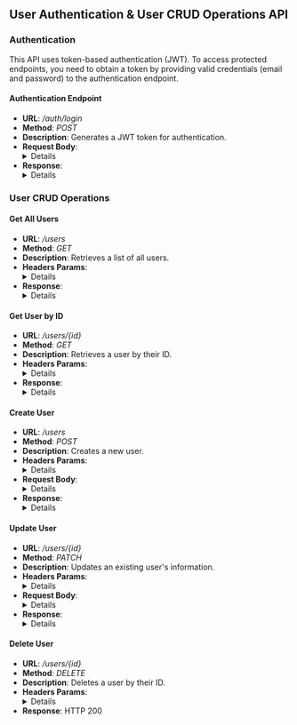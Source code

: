 ## User Authentication & User CRUD Operations API

### Authentication
This API uses token-based authentication (JWT). To access protected endpoints, you need to obtain a token by providing valid credentials (email and password) to the authentication endpoint.

#### Authentication Endpoint
- **URL**: _/auth/login_
- **Method**: _POST_
- **Description**: Generates a JWT token for authentication.
- **Request Body**:
  <details>
    ```json
      {
        "email": "example_user",
        "password": "password123"
      }
    ```
  </details>
- **Response**:
  <details>
    ```json
      {
        "accessToken": "eyJhbGciOiJIUzI1NiIsInR5cCI6IkpXVCJ9..."
      }
    ```
  </details>

### User CRUD Operations

#### Get All Users
- **URL**: _/users_
- **Method**: _GET_
- **Description**: Retrieves a list of all users.
- **Headers Params**: 
  <details>
    ```json 
      {
        "Authorization": "Bearer {accessToken}"
      }
    ```
  </details>
- **Response**:
  <details>
    ```json
      [
        {
          "id": 1,
          "name": "user1",
          "email": "user1@example.com",
          "role": "ADMIN"
        },
        {
          "id": 2,
          "name": "user2",
          "email": "user2@example.com",
          "role": "USER"
        },
        // ... other users
      ]
    ```
  </details>

#### Get User by ID
- **URL**: _/users/{id}_
- **Method**: _GET_
- **Description**: Retrieves a user by their ID.
- **Headers Params**: 
  <details>
    ```json
      {
        "Authorization": "Bearer {accessToken}"
      }
    ```
  </details>
- **Response**:
  <details>
    ```json
      {
        "id": 1,
        "name": "user1",
        "email": "user1@example.com",
        "role": "USER"
      }
    ```
  </details>

#### Create User
- **URL**: _/users_
- **Method**: _POST_
- **Description**: Creates a new user.
- **Headers Params**: 
  <details>
    ```json
      {
        "Authorization": "Bearer {accessToken}"
      }
    ```
  </details>
- **Request Body**: 
  <details>
    ```json
      {
        "name": "user1",
        "email": "user1@example.com",
        "password": "newpassword123",
        "role": "USER"
      }
    ```
  </details>
- **Response**:
  <details>
    ```json
      {
        "id": 1,
        "username": "user1",
        "email": "user1@example.com",
        "role": "USER"
      }
    ```
  </details>


#### Update User
- **URL**: _/users/{id}_
- **Method**: _PATCH_
- **Description**: Updates an existing user's information.
- **Headers Params**: 
  <details>
    ```json
      {
        "Authorization": "Bearer {accessToken}"
      }
    ```
  </details>
- **Request Body**: 
  <details>
    ```json
      {
        "name": "user1",
        "email": "user1@example.com",
        "password": "newpassword123",
        "role": "USER"
      }
    ```
  </details>
- **Response**:
  <details>
    ```json
      {
        "id": 1,
        "username": "user1",
        "email": "user1@example.com",
        "role": "USER"
      }
    ```
  </details>


#### Delete User
- **URL**: _/users/{id}_
- **Method**: _DELETE_
- **Description**: Deletes a user by their ID.
- **Headers Params**: 
  <details>
    ```json
      {
        "Authorization": "Bearer {accessToken}"
      }
    ```
  </details>
- **Response**: HTTP 200